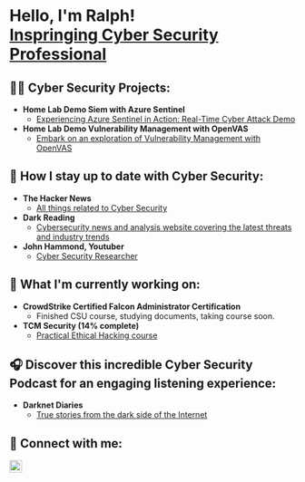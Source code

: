<h1>Hello, I'm Ralph! <br><a href="https://www.linkedin.com/in/rramos702/">Inspringing Cyber Security Professional<br></a></h1>

<h2>👨‍💻 Cyber Security Projects:</h2>

- <b>Home Lab Demo Siem with Azure Sentinel</b>
  - [Experiencing Azure Sentinel in Action: Real-Time Cyber Attack Demo](https://github.com/ralphramos1/SentinalSiemLab)
- <b>Home Lab Demo Vulnerability Management with OpenVAS</b>
  - [Embark on an exploration of Vulnerability Management with OpenVAS](https://github.com/ralphramos1/OpenVasLab)</b></i>

<h2> 📕 How I stay up to date with Cyber Security:</h2>

- <b>The Hacker News</b>
  - [All things related to Cyber Security](https://thehackernews.com/)
- <b>Dark Reading</b>
  - [Cybersecurity news and analysis website covering the latest threats and industry trends](https://www.darkreading.com/)
- <b>John Hammond, Youtuber</b>
  - [Cyber Security Researcher](https://www.youtube.com/@_JohnHammond)
 
<h2> 📜 What I'm currently working on:</h2>

- <b>CrowdStrike Certified Falcon Administrator Certification</b>
  - Finished CSU course, studying documents, taking course soon.
- <b>TCM Security (14% complete)</b>
  - [Practical Ethical Hacking course](https://academy.tcm-sec.com/p/practical-ethical-hacking-the-complete-course)
<h2> 🎧 Discover this incredible Cyber Security Podcast for an engaging listening experience:</h2>

- <b>Darknet Diaries</b>
  - [True stories from the dark side of the Internet](https://darknetdiaries.com/)
<h2> 🤳 Connect with me:</h2>

[<img align="left" alt="Ralph Ramos | LinkedIn" width="22px" src="https://cdn.jsdelivr.net/npm/simple-icons@v3/icons/linkedin.svg" />][linkedin]

[linkedin]: https://www.linkedin.com/in/rramos702/
<br>



